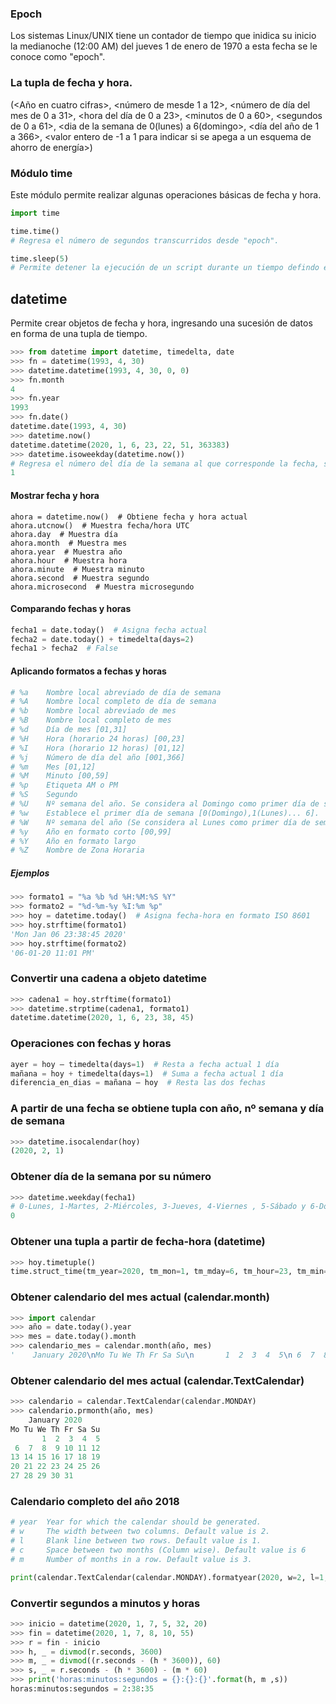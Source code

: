 ### Epoch
Los sistemas Linux/UNIX tiene un contador de tiempo que inidica su inicio la medianoche (12:00 AM) del jueves 1 de enero de 1970 a esta fecha se le conoce como "epoch".

### La tupla de fecha y hora.
(<Año en cuatro cifras>, <número de mesde 1 a 12>, <número de día del mes de 0 a 31>, <hora del día de 0 a 23>,  <minutos de 0 a 60>, <segundos de 0 a 61>, <dia de la semana de 0(lunes) a 6(domingo>, <día del año de 1 a 366>, <valor entero de -1 a 1 para indicar si se apega a un esquema de ahorro de energía>)

### Módulo time
Este módulo permite realizar algunas operaciones básicas de fecha y hora.
```python
import time

time.time()
# Regresa el número de segundos transcurridos desde "epoch".

time.sleep(5)
# Permite detener la ejecución de un script durante un tiempo defindo en segundos.
```

## datetime
Permite crear objetos de fecha y hora, ingresando una sucesión de datos en forma de una tupla de tiempo.
```python
>>> from datetime import datetime, timedelta, date
>>> fn = datetime(1993, 4, 30)
>>> datetime.datetime(1993, 4, 30, 0, 0)
>>> fn.month
4
>>> fn.year
1993
>>> fn.date()
datetime.date(1993, 4, 30)
>>> datetime.now()
datetime.datetime(2020, 1, 6, 23, 22, 51, 363383)
>>> datetime.isoweekday(datetime.now())
# Regresa el número del día de la semana al que corresponde la fecha, siendo 1= lunes y así sucesivamente hasta 7= domingo.
1
```

#### Mostrar fecha y hora
```
ahora = datetime.now()  # Obtiene fecha y hora actual
ahora.utcnow()  # Muestra fecha/hora UTC
ahora.day  # Muestra día
ahora.month  # Muestra mes
ahora.year  # Muestra año
ahora.hour  # Muestra hora
ahora.minute  # Muestra minuto
ahora.second  # Muestra segundo
ahora.microsecond  # Muestra microsegundo
```

#### Comparando fechas y horas
```python
fecha1 = date.today()  # Asigna fecha actual
fecha2 = date.today() + timedelta(days=2)
fecha1 > fecha2  # False
```

#### Aplicando formatos a fechas y horas
```python
# %a 	Nombre local abreviado de día de semana
# %A 	Nombre local completo de día de semana
# %b 	Nombre local abreviado de mes
# %B 	Nombre local completo de mes
# %d 	Día de mes [01,31]
# %H 	Hora (horario 24 horas) [00,23]
# %I 	Hora (horario 12 horas) [01,12]
# %j 	Número de día del año [001,366]
# %m 	Mes [01,12]
# %M 	Minuto [00,59]
# %p 	Etiqueta AM o PM
# %S 	Segundo
# %U 	Nº semana del año. Se considera al Domingo como primer día de semana [00,53]
# %w 	Establece el primer día de semana [0(Domingo),1(Lunes)... 6].
# %W 	Nº semana del año (Se considera al Lunes como primer día de semana) [00,53]
# %y 	Año en formato corto [00,99]
# %Y 	Año en formato largo
# %Z 	Nombre de Zona Horaria
```
##### Ejemplos
```python
>>> formato1 = "%a %b %d %H:%M:%S %Y"
>>> formato2 = "%d-%m-%y %I:%m %p"
>>> hoy = datetime.today()  # Asigna fecha-hora en formato ISO 8601
>>> hoy.strftime(formato1)
'Mon Jan 06 23:38:45 2020'
>>> hoy.strftime(formato2)  
'06-01-20 11:01 PM'
```

### Convertir una cadena a objeto datetime
```python
>>> cadena1 = hoy.strftime(formato1)
>>> datetime.strptime(cadena1, formato1)
datetime.datetime(2020, 1, 6, 23, 38, 45)
```

### Operaciones con fechas y horas
```python
ayer = hoy – timedelta(days=1)  # Resta a fecha actual 1 día
mañana = hoy + timedelta(days=1)  # Suma a fecha actual 1 día
diferencia_en_dias = mañana – hoy  # Resta las dos fechas
```

### A partir de una fecha se obtiene tupla con año, nº semana y día de semana
```python
>>> datetime.isocalendar(hoy)
(2020, 2, 1)
```

### Obtener día de la semana por su número
```python
>>> datetime.weekday(fecha1)
# 0-Lunes, 1-Martes, 2-Miércoles, 3-Jueves, 4-Viernes , 5-Sábado y 6-Domingo
0
```

### Obtener una tupla a partir de fecha-hora (datetime)
```python
>>> hoy.timetuple()
time.struct_time(tm_year=2020, tm_mon=1, tm_mday=6, tm_hour=23, tm_min=38, tm_sec=45, tm_wday=0, tm_yday=6, tm_isdst=-1)
```

### Obtener calendario del mes actual (calendar.month)
```python
>>> import calendar
>>> año = date.today().year 
>>> mes = date.today().month
>>> calendario_mes = calendar.month(año, mes)
'    January 2020\nMo Tu We Th Fr Sa Su\n       1  2  3  4  5\n 6  7  8  9 10 11 12\n13 14 15 16 17 18 19\n20 21 22 23 24 25 26\n27 28 29 30 31\n'
```

### Obtener calendario del mes actual (calendar.TextCalendar)
```python
>>> calendario = calendar.TextCalendar(calendar.MONDAY)
>>> calendario.prmonth(año, mes)
    January 2020
Mo Tu We Th Fr Sa Su
       1  2  3  4  5
 6  7  8  9 10 11 12
13 14 15 16 17 18 19
20 21 22 23 24 25 26
27 28 29 30 31
```

### Calendario completo del año 2018
```python
# year 	Year for which the calendar should be generated.
# w 	The width between two columns. Default value is 2.
# l 	Blank line between two rows. Default value is 1.
# c 	Space between two months (Column wise). Default value is 6
# m 	Number of months in a row. Default value is 3.

print(calendar.TextCalendar(calendar.MONDAY).formatyear(2020, w=2, l=1, c=6, m=3))
```

### Convertir segundos a minutos y horas
```python
>>> inicio = datetime(2020, 1, 7, 5, 32, 20)
>>> fin = datetime(2020, 1, 7, 8, 10, 55)
>>> r = fin - inicio
>>> h, _ = divmod(r.seconds, 3600)
>>> m, _ = divmod((r.seconds - (h * 3600)), 60)
>>> s, _ = r.seconds - (h * 3600) - (m * 60)
>>> print('horas:minutos:segundos = {}:{}:{}'.format(h, m ,s))
horas:minutos:segundos = 2:38:35
```
